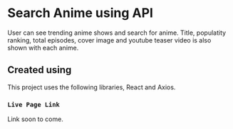 # Search Anime using API

User can see trending anime shows and search for anime. Title, populatity ranking, total episodes, cover image and youtube teaser video is also shown with each anime.

## Created using

This project uses the following libraries, React and Axios.

### `Live Page Link`

Link soon to come.
